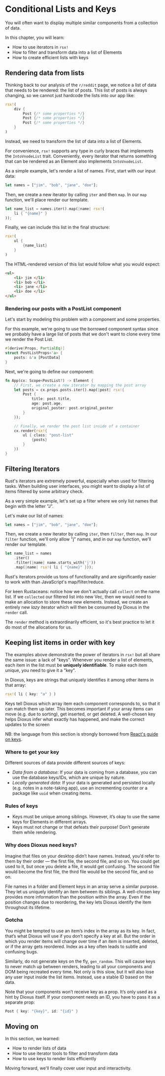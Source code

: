 # Conditional Lists and Keys

You will often want to display multiple similar components from a collection of data. 

In this chapter, you will learn:

- How to use iterators in `rsx!`
- How to filter and transform data into a list of Elements
- How to create efficient lists with keys

## Rendering data from lists

Thinking back to our analysis of the `r/reddit` page, we notice a list of data that needs to be rendered: the list of posts. This list of posts is always changing, so we cannot just hardcode the lists into our app like:

```rust
rsx!(
    div {
        Post {/* some properties */}
        Post {/* some properties */}
        Post {/* some properties */}
    }
)
```

Instead, we need to transform the list of data into a list of Elements. 

For convenience, `rsx!` supports any type in curly braces that implements the `IntoVnodeList` trait. Conveniently, every iterator that returns something that can be rendered as an Element also implements `IntoVnodeList`. 

As a simple example, let's render a list of names. First, start with our input data:

```rust
let names = ["jim", "bob", "jane", "doe"];
```

Then, we create a new iterator by calling `iter` and then `map`. In our `map` function, we'll place render our template.

```rust
let name_list = names.iter().map(|name| rsx!(
    li { "{name}" }
));
```

Finally, we can include this list in the final structure:

```rust
rsx!(
    ul {
        {name_list}
    }
)
```
The HTML-rendered version of this list would follow what you would expect:
```html
<ul>
    <li> jim </li>
    <li> bob </li>
    <li> jane </li>
    <li> doe </li>
</ul>
```

### Rendering our posts with a PostList component

Let's start by modeling this problem with a component and some properties. 

For this example, we're going to use the borrowed component syntax since we probably have a large list of posts that we don't want to clone every time we render the Post List.

```rust
#[derive(Props, PartialEq)]
struct PostListProps<'a> {
    posts: &'a [PostData]
}
```
Next, we're going to define our component:

```rust
fn App(cx: Scope<PostList?) -> Element {
    // First, we create a new iterator by mapping the post array
    let posts = cx.props.posts.iter().map(|post| rsx!{
        Post {
            title: post.title,
            age: post.age,
            original_poster: post.original_poster
        }
    });

    // Finally, we render the post list inside of a container
    cx.render(rsx!{
        ul { class: "post-list"
            {posts}
        }
    })
}
```


## Filtering Iterators

Rust's iterators are extremely powerful, especially when used for filtering tasks. When building user interfaces, you might want to display a list of items filtered by some arbitrary check.

As a very simple example, let's set up a filter where we only list names that begin with the letter "J". 

Let's make our list of names:

```rust
let names = ["jim", "bob", "jane", "doe"];
```

Then, we create a new iterator by calling `iter`, then `filter`, then `map`. In our `filter` function, we'll only allow "j" names, and in our `map` function, we'll  render our template.

```rust
let name_list = names
    .iter()
    .filter(|name| name.starts_with('j'))
    .map(|name| rsx!( li { "{name}" }));
```

Rust's iterators provide us tons of functionality and are significantly easier to work with than JavaScript's map/filter/reduce.

For keen Rustaceans: notice how we don't actually call `collect` on the name list. If we `collected` our filtered list into new Vec, then we would need to make an allocation to store these new elements. Instead, we create an entirely new _lazy_ iterator which will then be consumed by Dioxus in the `render` call. 

The `render` method is extraordinarily efficient, so it's best practice to let it do most of the allocations for us.

## Keeping list items in order with key


The examples above demonstrate the power of iterators in `rsx!` but all share the same issue: a lack of "keys". Whenever you render a list of elements, each item in the list must be **uniquely identifiable**. To make each item unique, you need to give it a "key".

In Dioxus, keys are strings that uniquely identifies it among other items in that array:

```rust
rsx!( li { key: "a" } )
```

Keys tell Dioxus which array item each component corresponds to, so that it can match them up later. This becomes important if your array items can move (e.g. due to sorting), get inserted, or get deleted. A well-chosen key helps Dioxus infer what exactly has happened, and make the correct updates to the screen


NB: the language from this section is strongly borrowed from [React's guide on keys](https://reactjs.org/docs/lists-and-keys.html).
### Where to get your key

Different sources of data provide different sources of keys:

- _Data from a database_: If your data is coming from a database, you can use the database keys/IDs, which are unique by nature.
- _Locally generated data_: If your data is generated and persisted locally (e.g. notes in a note-taking app), use an incrementing counter or a package like `uuid` when creating items.

### Rules of keys

- Keys must be unique among siblings. However, it’s okay to use the same keys for Elements in different arrays.
- Keys must not change or that defeats their purpose! Don’t generate them while rendering.

### Why does Dioxus need keys?

Imagine that files on your desktop didn’t have names. Instead, you’d refer to them by their order — the first file, the second file, and so on. You could get used to it, but once you delete a file, it would get confusing. The second file would become the first file, the third file would be the second file, and so on.

File names in a folder and Element keys in an array serve a similar purpose. They let us uniquely identify an item between its siblings. A well-chosen key provides more information than the position within the array. Even if the position changes due to reordering, the key lets Dioxus identify the item throughout its lifetime.

### Gotcha
You might be tempted to use an item’s index in the array as its key. In fact, that’s what Dioxus will use if you don’t specify a key at all. But the order in which you render items will change over time if an item is inserted, deleted, or if the array gets reordered. Index as a key often leads to subtle and confusing bugs.

Similarly, do not generate keys on the fly, `gen_random`. This will cause keys to never match up between renders, leading to all your components and DOM being recreated every time. Not only is this slow, but it will also lose any user input inside the list items. Instead, use a stable ID based on the data.

Note that your components won’t receive key as a prop. It’s only used as a hint by Dioxus itself. If your component needs an ID, you have to pass it as a separate prop:
```rust
Post { key: "{key}", id: "{id}" }
```

## Moving on

In this section, we learned:
- How to render lists of data
- How to use iterator tools to filter and transform data
- How to use keys to render lists efficiently

Moving forward, we'll finally cover user input and interactivity.
